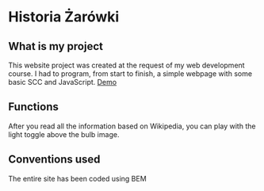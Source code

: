 # Historia Żarówki
## What is my project
This website project was created at the request of my web development course. I had to program, from start to finish, a simple webpage with some basic SCC and JavaScript.
[Demo](https://headershoter.github.io/homepage/)
## Functions
After you read all the information based on Wikipedia, you can play with the light toggle above the bulb image.
## Conventions used
The entire site has been coded using BEM
